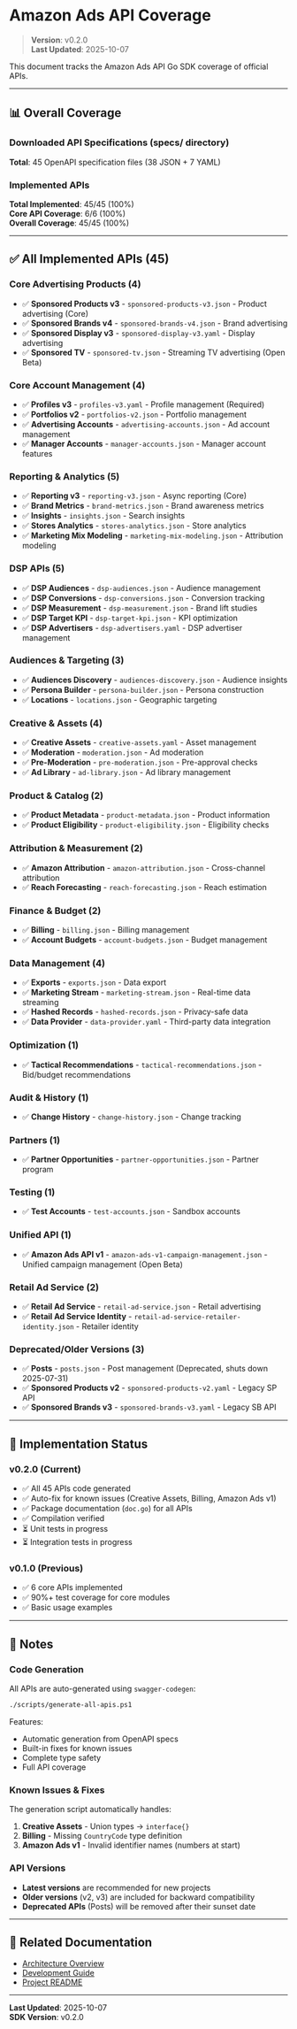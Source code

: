 # Amazon Ads API Coverage

> **Version**: v0.2.0  
> **Last Updated**: 2025-10-07

This document tracks the Amazon Ads API Go SDK coverage of official APIs.

---

## 📊 Overall Coverage

### Downloaded API Specifications (specs/ directory)

**Total**: 45 OpenAPI specification files (38 JSON + 7 YAML)

### Implemented APIs

**Total Implemented**: 45/45 (100%)  
**Core API Coverage**: 6/6 (100%)  
**Overall Coverage**: 45/45 (100%)

---

## ✅ All Implemented APIs (45)

### Core Advertising Products (4)
- ✅ **Sponsored Products v3** - `sponsored-products-v3.json` - Product advertising (Core)
- ✅ **Sponsored Brands v4** - `sponsored-brands-v4.json` - Brand advertising
- ✅ **Sponsored Display v3** - `sponsored-display-v3.yaml` - Display advertising
- ✅ **Sponsored TV** - `sponsored-tv.json` - Streaming TV advertising (Open Beta)

### Core Account Management (4)
- ✅ **Profiles v3** - `profiles-v3.yaml` - Profile management (Required)
- ✅ **Portfolios v2** - `portfolios-v2.json` - Portfolio management
- ✅ **Advertising Accounts** - `advertising-accounts.json` - Ad account management
- ✅ **Manager Accounts** - `manager-accounts.json` - Manager account features

### Reporting & Analytics (5)
- ✅ **Reporting v3** - `reporting-v3.json` - Async reporting (Core)
- ✅ **Brand Metrics** - `brand-metrics.json` - Brand awareness metrics
- ✅ **Insights** - `insights.json` - Search insights
- ✅ **Stores Analytics** - `stores-analytics.json` - Store analytics
- ✅ **Marketing Mix Modeling** - `marketing-mix-modeling.json` - Attribution modeling

### DSP APIs (5)
- ✅ **DSP Audiences** - `dsp-audiences.json` - Audience management
- ✅ **DSP Conversions** - `dsp-conversions.json` - Conversion tracking
- ✅ **DSP Measurement** - `dsp-measurement.json` - Brand lift studies
- ✅ **DSP Target KPI** - `dsp-target-kpi.json` - KPI optimization
- ✅ **DSP Advertisers** - `dsp-advertisers.yaml` - DSP advertiser management

### Audiences & Targeting (3)
- ✅ **Audiences Discovery** - `audiences-discovery.json` - Audience insights
- ✅ **Persona Builder** - `persona-builder.json` - Persona construction
- ✅ **Locations** - `locations.json` - Geographic targeting

### Creative & Assets (4)
- ✅ **Creative Assets** - `creative-assets.yaml` - Asset management
- ✅ **Moderation** - `moderation.json` - Ad moderation
- ✅ **Pre-Moderation** - `pre-moderation.json` - Pre-approval checks
- ✅ **Ad Library** - `ad-library.json` - Ad library management

### Product & Catalog (2)
- ✅ **Product Metadata** - `product-metadata.json` - Product information
- ✅ **Product Eligibility** - `product-eligibility.json` - Eligibility checks

### Attribution & Measurement (2)
- ✅ **Amazon Attribution** - `amazon-attribution.json` - Cross-channel attribution
- ✅ **Reach Forecasting** - `reach-forecasting.json` - Reach estimation

### Finance & Budget (2)
- ✅ **Billing** - `billing.json` - Billing management
- ✅ **Account Budgets** - `account-budgets.json` - Budget management

### Data Management (4)
- ✅ **Exports** - `exports.json` - Data export
- ✅ **Marketing Stream** - `marketing-stream.json` - Real-time data streaming
- ✅ **Hashed Records** - `hashed-records.json` - Privacy-safe data
- ✅ **Data Provider** - `data-provider.yaml` - Third-party data integration

### Optimization (1)
- ✅ **Tactical Recommendations** - `tactical-recommendations.json` - Bid/budget recommendations

### Audit & History (1)
- ✅ **Change History** - `change-history.json` - Change tracking

### Partners (1)
- ✅ **Partner Opportunities** - `partner-opportunities.json` - Partner program

### Testing (1)
- ✅ **Test Accounts** - `test-accounts.json` - Sandbox accounts

### Unified API (1)
- ✅ **Amazon Ads API v1** - `amazon-ads-v1-campaign-management.json` - Unified campaign management (Open Beta)

### Retail Ad Service (2)
- ✅ **Retail Ad Service** - `retail-ad-service.json` - Retail advertising
- ✅ **Retail Ad Service Identity** - `retail-ad-service-retailer-identity.json` - Retailer identity

### Deprecated/Older Versions (3)
- ✅ **Posts** - `posts.json` - Post management (Deprecated, shuts down 2025-07-31)
- ✅ **Sponsored Products v2** - `sponsored-products-v2.yaml` - Legacy SP API
- ✅ **Sponsored Brands v3** - `sponsored-brands-v3.yaml` - Legacy SB API

---

## 🚀 Implementation Status

### v0.2.0 (Current)
- ✅ All 45 APIs code generated
- ✅ Auto-fix for known issues (Creative Assets, Billing, Amazon Ads v1)
- ✅ Package documentation (`doc.go`) for all APIs
- ✅ Compilation verified
- ⏳ Unit tests in progress
- ⏳ Integration tests in progress

### v0.1.0 (Previous)
- ✅ 6 core APIs implemented
- ✅ 90%+ test coverage for core modules
- ✅ Basic usage examples

---

## 📝 Notes

### Code Generation

All APIs are auto-generated using `swagger-codegen`:

```bash
./scripts/generate-all-apis.ps1
```

Features:
- Automatic generation from OpenAPI specs
- Built-in fixes for known issues
- Complete type safety
- Full API coverage

### Known Issues & Fixes

The generation script automatically handles:

1. **Creative Assets** - Union types → `interface{}`
2. **Billing** - Missing `CountryCode` type definition
3. **Amazon Ads v1** - Invalid identifier names (numbers at start)

### API Versions

- **Latest versions** are recommended for new projects
- **Older versions** (v2, v3) are included for backward compatibility
- **Deprecated APIs** (Posts) will be removed after their sunset date

---

## 🔗 Related Documentation

- [Architecture Overview](ARCHITECTURE.md)
- [Development Guide](../DEVELOPMENT.md)
- [Project README](../README.md)

---

**Last Updated**: 2025-10-07  
**SDK Version**: v0.2.0
